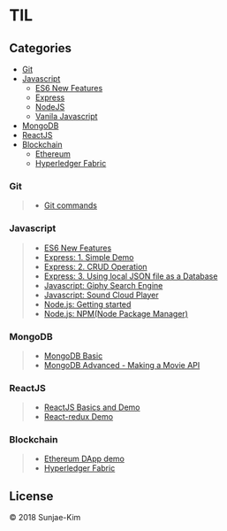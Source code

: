 # TIL

##  Categories

 - [Git](https://github.com/Sunjae-Kim/TIL/tree/master/git)
 - [Javascript](https://github.com/Sunjae-Kim/TIL/tree/master/javascript)
   - [ES6 New Features](https://github.com/Sunjae-Kim/TIL/tree/master/javascript/ES6)
   - [Express](https://github.com/Sunjae-Kim/TIL/tree/master/javascript/Express)
   - [NodeJS](https://github.com/Sunjae-Kim/TIL/tree/master/javascript/Nodejs)
   - [Vanila Javascript](https://github.com/Sunjae-Kim/TIL/tree/master/javascript/VanilaJS)
 - [MongoDB](https://github.com/Sunjae-Kim/TIL/tree/master/MongoDB)
 - [ReactJS](https://github.com/Sunjae-Kim/TIL/tree/master/ReactJS/)
 - [Blockchain](https://github.com/Sunjae-Kim/TIL/tree/master/Blockchain)
   - [Ethereum](https://github.com/Sunjae-Kim/TIL/tree/master/Blockchain/Ethereum/note)
   - [Hyperledger Fabric](https://github.com/Sunjae-Kim/TIL/tree/master/Blockchain/Hyperledger-Fabric)


### Git

> - [Git commands](https://github.com/Sunjae-Kim/TIL/blob/master/git/Git-commands.md)


### Javascript

> - [ES6 New Features](https://github.com/Sunjae-Kim/TIL/blob/master/javascript/ES6)
> - [Express: 1. Simple Demo](https://github.com/Sunjae-Kim/TIL/blob/master/javascript/Express/1.Express-demo)
> - [Express: 2. CRUD Operation](https://github.com/Sunjae-Kim/TIL/blob/master/javascript/Express/2.Express-basic)
> - [Express: 3. Using local JSON file as a Database](https://github.com/Sunjae-Kim/TIL/blob/master/javascript/Express/3.Express-basic-practice)
> - [Javascript: Giphy Search Engine](https://github.com/Sunjae-Kim/TIL/tree/master/javascript/VanilaJS/giphy-search-engine)
> - [Javascript: Sound Cloud Player](https://github.com/Sunjae-Kim/TIL/tree/master/javascript/VanilaJS/sound-cloud-player)
> - [Node.js: Getting started](https://github.com/Sunjae-Kim/TIL/blob/master/javascript/Nodejs/Nodejs-get-started)
> - [Node.js: NPM(Node Package Manager)](https://github.com/Sunjae-Kim/TIL/blob/master/javascript/Nodejs/NPM)

### MongoDB

> - [MongoDB Basic](https://github.com/Sunjae-Kim/TIL/tree/master/MongoDB/1.MongoDB-basic)
> - [MongoDB Advanced - Making a Movie API](https://github.com/Sunjae-Kim/TIL/tree/master/MongoDB/2.MongoDB-advanced)

### ReactJS

>- [ReactJS Basics and Demo](https://github.com/Sunjae-Kim/TIL/tree/master/ReactJS/)
>- [React-redux Demo](https://github.com/Sunjae-Kim/TIL/tree/master/ReactJS/redux-songs)

### Blockchain

>- [Ethereum DApp demo](https://github.com/Sunjae-Kim/TIL/tree/master/Blockchain/Ethereum/note)
>- [Hyperledger Fabric](https://github.com/Sunjae-Kim/TIL/tree/master/Blockchain/Hyperledger-Fabric)


## License

© 2018 Sunjae-Kim
